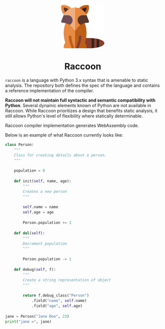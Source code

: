 <div align="center">
    <a href="#" target="_blank">
        <img src="https://raw.githubusercontent.com/raccoon-lang/raccoon/master/raccoon.svg" alt="Raccoon Logo" width="140" height="140"></img>
    </a>
</div>

<h1 align="center">Raccoon</h1>

`raccoon` is a language with Python 3.x syntax that is amenable to static analysis. The repository both defines the spec of the language and contains a reference implementation of the compiler.

**Raccoon will not maintain full syntactic and semantic compatibility with Python**. Several dynamic elements known of Python are not available in Raccoon. While Raccoon prioritizes a design that benefits static analysis, it still allows Python's level of flexibility where statically determinable.

Raccoon compiler implementation generates WebAssembly code.

Below is an example of what Raccoon currently looks like:

```py
class Person:
    """
    Class for creating details about a person.
    """

    population = 0

    def init(self, name, age):
        """
        Creates a new person
        """

        self.name = name
        self.age = age

        Person.population += 1

    def del(self):
        """
        Decrement population
        """

        Person.population -= 1

    def debug(self, f):
        """
        Create a string representation of object
        """

        return f.debug_class("Person")
            .field("name", self.name)
            .field("age", self.age)

jane = Person("Jane Doe", 23)
print("jane =", jane)
```
